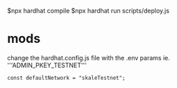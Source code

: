 $npx hardhat compile
$npx hardhat run scripts/deploy.js

# mods
change the hardhat.config.js file with the .env params ie. '''ADMIN_PKEY_TESTNET'''
```
const defaultNetwork = "skaleTestnet";
```

